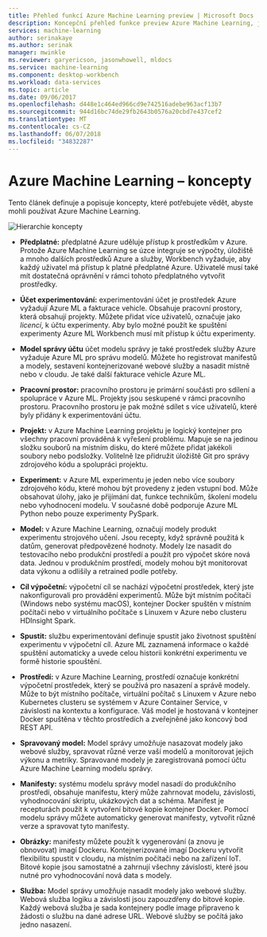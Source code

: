 ```yaml
---
title: Přehled funkcí Azure Machine Learning preview | Microsoft Docs
description: Koncepční přehled funkce preview Azure Machine Learning, jako je například odběry, účty, pracovní prostory, projekty, atd.
services: machine-learning
author: serinakaye
ms.author: serinak
manager: mwinkle
ms.reviewer: garyericson, jasonwhowell, mldocs
ms.service: machine-learning
ms.component: desktop-workbench
ms.workload: data-services
ms.topic: article
ms.date: 09/06/2017
ms.openlocfilehash: d448e1c464ed966cd9e742516adebe963acf13b7
ms.sourcegitcommit: 944d16bc74de29fb2643b0576a20cbd7e437cef2
ms.translationtype: MT
ms.contentlocale: cs-CZ
ms.lasthandoff: 06/07/2018
ms.locfileid: "34832287"
---
```

# <a name="azure-machine-learning---concepts"></a>Azure Machine Learning – koncepty

Tento článek definuje a popisuje koncepty, které potřebujete vědět, abyste mohli používat Azure Machine Learning. 

![Hierarchie koncepty](media/overview-general-concepts/hierarchy.png)

- **Předplatné:** předplatné Azure uděluje přístup k prostředkům v Azure. Protože Azure Machine Learning se úzce integruje se výpočty, úložiště a mnoho dalších prostředků Azure a služby, Workbench vyžaduje, aby každý uživatel má přístup k platné předplatné Azure. Uživatelé musí také mít dostatečná oprávnění v rámci tohoto předplatného vytvořit prostředky.


- **Účet experimentování:** experimentování účet je prostředek Azure vyžadují Azure ML a fakturace vehicle. Obsahuje pracovní prostory, která obsahují projekty. Můžete přidat více uživatelů, označuje jako _licencí_, k účtu experimenty. Aby bylo možné použít ke spuštění experimenty Azure ML Workbench musí mít přístup k účtu experimenty. 


- **Model správy účtu** účet modelu správy je také prostředek služby Azure vyžaduje Azure ML pro správu modelů. Můžete ho registrovat manifestů a modely, sestavení kontejnerizované webové služby a nasadit místně nebo v cloudu. Je také další fakturace vehicle Azure ML.


- **Pracovní prostor:** pracovního prostoru je primární součásti pro sdílení a spolupráce v Azure ML. Projekty jsou seskupené v rámci pracovního prostoru. Pracovního prostoru je pak možné sdílet s více uživatelů, které byly přidány k experimentování účtu.


- **Projekt:** v Azure Machine Learning projektu je logický kontejner pro všechny pracovní prováděná k vyřešení problému. Mapuje se na jedinou složku souborů na místním disku, do které můžete přidat jakékoli soubory nebo podsložky. Volitelně lze přidružit úložiště Git pro správy zdrojového kódu a spolupráci projektu.  

- **Experiment:** v Azure ML experimentu je jeden nebo více soubory zdrojového kódu, které mohou být provedeny z jeden vstupní bod. Může obsahovat úlohy, jako je přijímání dat, funkce technikům, školení modelu nebo vyhodnocení modelu. V současné době podporuje Azure ML Python nebo pouze experimenty PySpark.


- **Model:** v Azure Machine Learning, označují modely produkt experimentu strojového učení. Jsou recepty, když správně použitá k datům, generovat předpovězené hodnoty. Modely lze nasadit do testovacího nebo produkční prostředí a použít pro výpočet skóre nová data. Jednou v produkčním prostředí, modely mohou být monitorovat data výkonu a odlišily a retrained podle potřeby. 

- **Cíl výpočetní:** výpočetní cíl se nachází výpočetní prostředek, který jste nakonfigurovali pro provádění experimentů. Může být místním počítači (Windows nebo systému macOS), kontejner Docker spuštěn v místním počítači nebo v virtuálního počítače s Linuxem v Azure nebo clusteru HDInsight Spark.


- **Spustit:** službu experimentování definuje spustit jako životnost spuštění experimentu v výpočetní cíl. Azure ML zaznamená informace o každé spuštění automaticky a uvede celou historii konkrétní experimentu ve formě historie spouštění.

- **Prostředí:** v Azure Machine Learning, prostředí označuje konkrétní výpočetní prostředek, který se používá pro nasazení a správě modely. Může to být místního počítače, virtuální počítač s Linuxem v Azure nebo Kubernetes clusteru se systémem v Azure Container Service, v závislosti na kontextu a konfigurace. Váš model je hostovaná v kontejner Docker spuštěna v těchto prostředích a zveřejněné jako koncový bod REST API.


- **Spravovaný model:** Model správy umožňuje nasazovat modely jako webové služby, spravovat různé verze vaší modelů a monitorovat jejich výkonu a metriky. Spravované modely je zaregistrovaná pomocí účtu Azure Machine Learning modelu správy.

- **Manifesty:** systému modelu správy model nasadí do produkčního prostředí, obsahuje manifestu, který může zahrnovat modelu, závislosti, vyhodnocování skriptu, ukázkových dat a schéma. Manifest je recepturách použít k vytvoření bitové kopie kontejner Docker. Pomocí modelu správy můžete automaticky generovat manifesty, vytvořit různé verze a spravovat tyto manifesty. 


- **Obrázky:** manifesty můžete použít k vygenerování (a znovu je obnovovat) imagí Dockeru. Kontejnerizované imagí Dockeru vytvořit flexibilitu spustit v cloudu, na místním počítači nebo na zařízení IoT. Bitové kopie jsou samostatné a zahrnují všechny závislosti, které jsou nutné pro vyhodnocování nová data s modely. 

- **Služba:** Model správy umožňuje nasadit modely jako webové služby. Webová služba logiku a závislosti jsou zapouzdřeny do bitové kopie. Každý webová služba je sada kontejnery podle image připraveno k žádosti o službu na dané adrese URL. Webové služby se počítá jako jedno nasazení.
